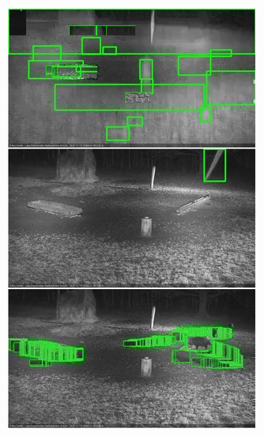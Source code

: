 ![20201119-175530-180535](in2/20201119/20201119-175530-180535_0_.jpg)
![20201119-182602-183606](in2/20201119/20201119-182602-183606_0_.jpg)
![20201119-184622-185625](in2/20201119/20201119-184622-185625_0_.jpg)
